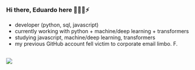 ### Hi there, Eduardo here 👋🔭🌱⚡

- developer (python, sql, javascript)
- currently working with python + machine/deep learning + transformers
- studying javascript, machine/deep learning, transformers
- my previous GitHub account fell victim to corporate email limbo. F.

##
<div>
  <a href="https://www.linkedin.com/in/eduardo-chiarani-b56bb7125/" target="_blank"><img src="https://img.shields.io/badge/LinkedIn-0077B5?style=for-the-badge&logo=linkedin&logoColor=white" target="_blank"></a>

</div>
